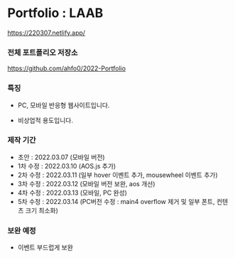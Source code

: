 # Portfolio : LAAB

https://220307.netlify.app/

### 전체 포트폴리오 저장소

https://github.com/ahfo0/2022-Portfolio

### 특징

- PC, 모바일 반응형 웹사이트입니다.

- 비상업적 용도입니다.

### 제작 기간

- 초안 : 2022.03.07 (모바일 버전)
- 1차 수정 : 2022.03.10 (AOS.js 추가)
- 2차 수정 : 2022.03.11 (일부 hover 이벤트 추가, mousewheel 이벤트 추가)
- 3차 수정 : 2022.03.12 (모바일 버전 보완, aos 개선)
- 4차 수정 : 2022.03.13 (모바일, PC 완성)
- 5차 수정 : 2022.03.14 (PC버전 수정 : main4 overflow 제거 및 일부 폰트, 컨텐츠 크기 최소화)

### 보완 예정

- 이벤트 부드럽게 보완
